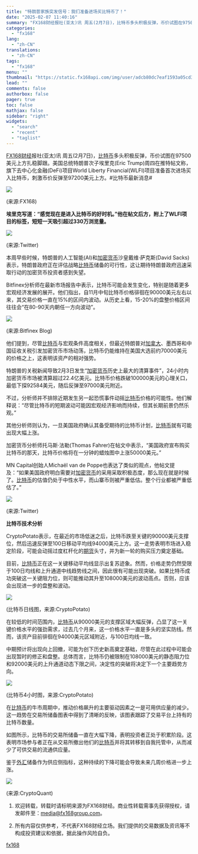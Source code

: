 ```yaml
---
title: "特朗普家族突发信号：我们准备进场买比特币了！"
date: "2025-02-07 11:40:16"
summary: "FX168财经报社(亚太)讯 周五(2月7日)，比特币多头积极反弹，币价试图在97500美元上方..."
categories:
  - "fx168"
lang:
  - "zh-CN"
translations:
  - "zh-CN"
tags:
  - "fx168"
menu: ""
thumbnail: "https://static.fx168api.com/img/user/adcb80dc7eaf1593a05cd350391713ea/21%E5%8A%A0%E5%AF%86%E8%B4%A7%E5%B8%81%E7%AA%81%E5%8F%91.jpg"
lead: ""
comments: false
authorbox: false
pager: true
toc: false
mathjax: false
sidebar: "right"
widgets:
  - "search"
  - "recent"
  - "taglist"
---
```


[FX168财经](https://www.fx168news.com/)报社(亚太)讯 周五(2月7日)，[比特币](https://www.fx168news.com/quote/BINBTC)多头积极反弹，币价试图在97500美元上方扎稳脚跟。美国总统特朗普次子埃里克(Eric Trump)周四在推特帖文称，旗下去中心化金融(DeFi)项目World Liberty Financial(WLFI)项目准备首次进场买入比特币，刺激币价反弹至97200美元上方。#比特币最新消息#

![](https://static.fx168api.com/img/user/adcb80dc7eaf1593a05cd350391713ea/GG3408.jpg)

(来源:FX168)

**埃里克写道：“感觉现在是进入比特币的好时机。”他在帖文后方，附上了WLFI项目的标签，短短一天吸引超过330万浏览量。**

![](https://static.fx168api.com/img/user/adcb80dc7eaf1593a05cd350391713ea/GG3402.jpg)

(来源:Twitter)

本周早些时候，特朗普的人工智能(AI)和[加密货币](https://www.fx168news.com/info/001008)沙皇戴维·萨克斯(David Sacks)表示，特朗普政府正在评估战略[比特币](https://www.fx168news.com/quote/BINBTC)储备的可行性，这让期待特朗普政府迅速采取行动的加密货币投资者感到失望。

Bitfinex分析师在最新市场报告中表示，比特币可能会发生变化，特别是随着更多宏观经济发展的展开。他们指出，自11月中旬比特币价格徘徊在90000美元左右以来，其交易价格一直在15%的区间内波动。从历史上看，15-20%的盘整价格区间往往会“在80-90天内朝任一方向波动”。

![](https://static.fx168api.com/img/user/adcb80dc7eaf1593a05cd350391713ea/GG3403.jpg)

(来源:Bitfinex Blog)

他们提到，尽管[比特币](https://www.fx168news.com/quote/BINBTC)与宏观条件高度相关，但最近特朗普对[加拿大](https://ca.fx168news.com/news/zjgx/)、墨西哥和中国征收关税引发加密货币市场动荡，比特币仍能维持在美国大选前约70000美元的价格之上，这表明该资产的相对强势。

特朗普的关税新闻导致2月3日发生“[加密货币](https://www.fx168news.com/info/001008)历史上最大的清算事件”，24小时内加密货币市场被清算超过22.4亿美元。比特币价格跌破100000美元的心理关口，最低下探92584美元，随后反弹至97000美元附近。

不过，分析师并不排除近期发生另一起恐慌事件动摇[比特币](https://www.fx168news.com/quote/BINBTC)价格的可能性。他们解释说：“尽管比特币的短期波动可能因宏观经济影响而持续，但其长期前景仍然乐观。”

其他分析师则认为，一旦美国政府确认其备受期待的比特币计划，[比特币](https://www.fx168news.com/quote/BINBTC)就有可能出现大幅上涨。

加密货币分析师托马斯·法勒(Thomas Fahrer)在帖文中表示，“美国政府宣布购买比特币的那天，比特币价格将在一分钟的蜡烛图中上涨50000美元。”

MN Capital创始人Michaël van de Poppe也表达了类似的观点，他帖文提及：“如果美国政府明白需要对[加密货币](https://www.fx168news.com/info/001008)的采用采取积极态度，那么现在就是时候了。[比特币](https://www.fx168news.com/quote/BINBTC)的估值仍处于中性水平，而山寨币则被严重低估。整个行业都被严重低估了。”

![](https://static.fx168api.com/img/user/adcb80dc7eaf1593a05cd350391713ea/GG3407.jpg)

(来源:Twitter)

**比特币技术分析**

CryptoPotato表示，在最近的市场低迷之后，比特币跌至关键的90000美元支撑位，然后迅速反弹至100日移动平均线94000美元上方。这一走势表明市场进入稳定阶段，可能会动摇过度杠杆化的[期货](http://www.99qh.com/)头寸，并为新一轮的购买压力奠定基础。

目前，[比特币](https://www.fx168news.com/quote/BINBTC)正在这一关键移动平均线显示出复苏迹象。然而，价格走势仍然受限于100日均线和上升通道中线趋势线之间，因此很有可能出现突破。如果比特币成功突破这一关键阻力位，则可能推动其升至108000美元的波动高点。否则，应该会出现进一步的盘整和波动。

![](https://static.fx168api.com/img/user/adcb80dc7eaf1593a05cd350391713ea/GG3404.jpg)

(比特币日线图，来源:CryptoPotato)

在较低的时间范围内，[比特币](https://www.fx168news.com/quote/BINBTC)从90000美元的支撑区域大幅反弹，凸显了这一关键价格水平的强劲需求，过去几个月来，这一价格水平一直是多头的坚实防线。然而，该资产目前徘徊在94000美元区域附近，与100日均线一致。

中期预计将出现向上回撤，可能为创下历史新高奠定基础，尽管在此过程中可能会出现暂时的修正和盘整。总体而言，比特币仍被限制在108000美元的静态阻力位和92000美元的上升通道动态下限之间，决定性的突破将决定下一个主要趋势方向。

![](https://static.fx168api.com/img/user/adcb80dc7eaf1593a05cd350391713ea/GG3405.jpg)

(比特币4小时图，来源:CryptoPotato)

在[比特币](https://www.fx168news.com/quote/BINBTC)的牛市周期中，推动价格飙升的主要驱动因素之一是可用供应量的减少。这一趋势在交易所储备图表中得到了清晰的反映，该图表跟踪了交易平台上持有的比特币数量。

如图所示，比特币的交易所储备一直在大幅下降，表明投资者正处于积累阶段。这表明市场参与者正在从交易所撤出他们的[比特币](https://www.fx168news.com/quote/BINBTC)并将其转移到自我托管中，从而减少了可供交易的流通供应量。

鉴于[外汇](https://www.fx168news.com/info/001004)储备作为供应侧指标，这种持续的下降可能会导致未来几周价格进一步上涨。

![](https://static.fx168api.com/img/user/adcb80dc7eaf1593a05cd350391713ea/GG3406.jpg)

(来源:CryptoQuant)




1. 欢迎转载，转载时请标明来源为FX168财经。商业性转载需事先获得授权，请发邮件至：media@fx168group.com。

2. 所有内容仅供参考，不代表FX168财经立场。我们提供的交易数据及资讯等不构成投资建议和依据，据此操作风险自负。

[fx168](https://www.fx168news.com/article/特朗普-831839)
